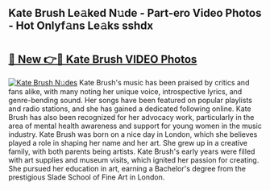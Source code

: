 ## Kate Brush Le𝚊ked N𝚞de - Part-ero Video Photos - Hot Onlyf𝚊ns Le𝚊ks sshdx

# <h2><a href="http://ab51454.deff.icu/?id=Kate+Brush">🔗 New 👉🔴 Kate Brush VIDEO Photos</a></h2>

[![Kate Brush N𝚞des](https://i.imgur.com/rIISA9y.gif)](http://ab51454.deff.icu/?id=Kate+Brush)
Kate Brush's music has been praised by critics and fans alike, with many noting her unique voice, introspective lyrics, and genre-bending sound. Her songs have been featured on popular playlists and radio stations, and she has gained a dedicated following online. Kate Brush has also been recognized for her advocacy work, particularly in the area of mental health awareness and support for young women in the music industry. Kate Brush was born on a nice day in London, which she believes played a role in shaping her name and her art. She grew up in a creative family, with both parents being artists. Kate Brush's early years were filled with art supplies and museum visits, which ignited her passion for creating. She pursued her education in art, earning a Bachelor's degree from the prestigious Slade School of Fine Art in London.
